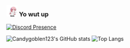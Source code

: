 ### <img src="https://github.com/Candygoblen123/Candygoblen123/raw/main/dancin.gif" alt="dancin" width="30"/> Yo wut up

[![Discord Presence](https://lanyard.cnrad.dev/api/259709415416922113)](https://discord.com/users/259709415416922113)

![Candygoblen123's GitHub stats](https://github-readme-stats.vercel.app/api?username=candygoblen123)
![Top Langs](https://github-readme-stats.vercel.app/api/top-langs/?username=candygoblen123)
<!--
**Candygoblen123/Candygoblen123** is a ✨ _special_ ✨ repository because its `README.md` (this file) appears on your GitHub profile.

Here are some ideas to get you started:

- 🔭 I’m currently working on ...
- 🌱 I’m currently learning ...
- 👯 I’m looking to collaborate on ...
- 🤔 I’m looking for help with ...
- 💬 Ask me about ...
- 📫 How to reach me: ...
- 😄 Pronouns: ...
- ⚡ Fun fact: ...
-->
